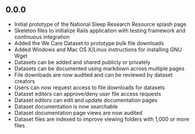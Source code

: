 ## 0.0.0

- Initial prototype of the National Sleep Research Resource splash page
- Skeleton files to initialize Rails application with testing framework and continuous integration
- Added the We Care Dataset to prototype bulk file downloads
- Added Windows and Mac OS X/Linux instructions for installing GNU Wget
- Datasets can be added and shared publicly or privately
- Datasets can be documented using markdown across multiple pages
- File downloads are now audited and can be reviewed by dataset creators
- Users can now request access to file downloads for datasets
- Dataset editors can approve/deny user file access requests
- Dataset editors can edit and update documentation pages
- Dataset documentation is now searchable
- Dataset documentation page views are now audited
- Dataset files are indexed to improve viewing folders with 1,000 or more files
